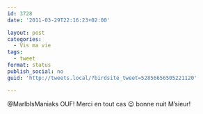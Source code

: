 ```yaml
---
id: 3728
date: '2011-03-29T22:16:23+02:00'

layout: post
categories:
  - Vis ma vie
tags:
  - tweet
format: status
publish_social: no
guid: 'http://tweets.local/?birdsite_tweet=52856656505221120'

---
```


@MarlbIsManiaks OUF! Merci en tout cas 😉 bonne nuit M’sieur!